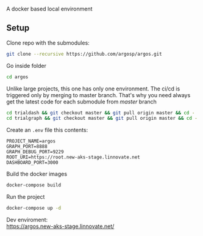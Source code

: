 A docker based local environment

## Setup

Clone repo with the submodules:

```bash
git clone --recursive https://github.com/argosp/argos.git
```

Go inside folder

```bash
cd argos
```

Unlike large projects, this one has only one environment. The ci/cd is triggered only by merging to master branch.
That's why you need always get the latest code for each submodule from *master* branch

```bash
cd trialdash && git checkout master && git pull origin master && cd -
cd trialgraph && git checkout master && git pull origin master && cd -
```

Create an `.env` file this contents:
```
PROJECT_NAME=argos
GRAPH_PORT=8888
GRAPH_DEBUG_PORT=9229
ROOT_URI=https://root.new-aks-stage.linnovate.net
DASHBOARD_PORT=3000
```

Build the docker images

```bash
docker-compose build
```

Run the project

```bash
docker-compose up -d
```
Dev enviroment:  
https://argos.new-aks-stage.linnovate.net/
